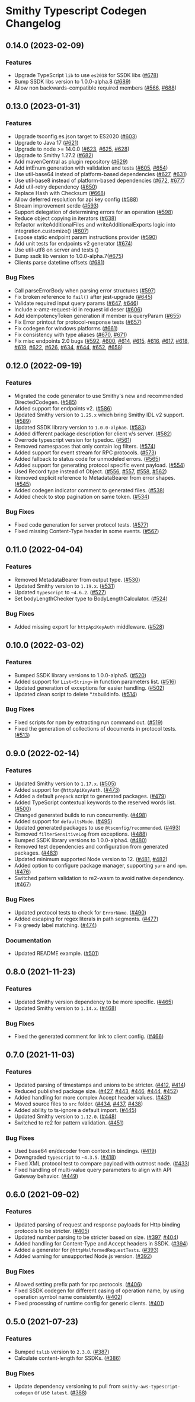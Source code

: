 # Smithy Typescript Codegen Changelog

## 0.14.0 (2023-02-09)

### Features

* Upgrade TypeScript `lib` to use `es2018` for SSDK libs ([#678](https://github.com/awslabs/smithy-typescript/pull/678))
* Bump SSDK libs version to 1.0.0-alpha.8 ([#689](https://github.com/awslabs/smithy-typescript/pull/689))
* Allow non backwards-compatible required members ([#566](https://github.com/awslabs/smithy-typescript/pull/566), [#688](https://github.com/awslabs/smithy-typescript/pull/688))

## 0.13.0 (2023-01-31)

### Features

* Upgrade tsconfig.es.json target to ES2020 ([#603](https://github.com/awslabs/smithy-typescript/pull/603))
* Upgrade to Java 17 ([#621](https://github.com/awslabs/smithy-typescript/pull/621))
* Upgrade to node >= 14.0.0 ([#623](https://github.com/awslabs/smithy-typescript/pull/623), [#625](https://github.com/awslabs/smithy-typescript/pull/625), [#628](https://github.com/awslabs/smithy-typescript/pull/628))
* Upgrade to Smithy 1.27.2 ([#682](https://github.com/awslabs/smithy-typescript/pull/682))
* Add mavenCentral as plugin repository ([#629](https://github.com/awslabs/smithy-typescript/pull/629))
* Add intEnum generation with validation and tests ([#605](https://github.com/awslabs/smithy-typescript/pull/605), [#654](https://github.com/awslabs/smithy-typescript/pull/654))
* Use util-base64 instead of platform-based dependencies ([#627](https://github.com/awslabs/smithy-typescript/pull/627), [#631](https://github.com/awslabs/smithy-typescript/pull/631))
* Use util-base8 instead of platform-based dependencies ([#672](https://github.com/awslabs/smithy-typescript/pull/672), [#677](https://github.com/awslabs/smithy-typescript/pull/677))
* Add util-retry dependency ([#650](https://github.com/awslabs/smithy-typescript/pull/650))
* Replace Hash with Checksum ([#668](https://github.com/awslabs/smithy-typescript/pull/668))
* Allow deferred resolution for api key config ([#588](https://github.com/awslabs/smithy-typescript/pull/588))
* Stream improvement serde ([#593](https://github.com/awslabs/smithy-typescript/pull/593))
* Support delegation of determining errors for an operation ([#598](https://github.com/awslabs/smithy-typescript/pull/598))
* Reduce object copying in iterators ([#638](https://github.com/awslabs/smithy-typescript/pull/638))
* Refactor writeAdditionalFiles and writeAdditionalExports logic into integration.customize() ([#607](https://github.com/awslabs/smithy-typescript/pull/607))
* Expose static endpoint param instructions provider ([#590](https://github.com/awslabs/smithy-typescript/pull/590))
* Add unit tests for endpoints v2 generator ([#674](https://github.com/awslabs/smithy-typescript/pull/674))
* Use util-utf8 on server and tests ()
* Bump ssdk lib version to 1.0.0-alpha.7([#675](https://github.com/awslabs/smithy-typescript/pull/675))
* Clients parse datetime offsets ([#681](https://github.com/awslabs/smithy-typescript/pull/681))

### Bug Fixes

* Call parseErrorBody when parsing error structures ([#597](https://github.com/awslabs/smithy-typescript/pull/597))
* Fix broken reference to `fail()` after jest-upgrade ([#645](https://github.com/awslabs/smithy-typescript/pull/645))
* Validate required input query params ([#647](https://github.com/awslabs/smithy-typescript/pull/647), [#646](https://github.com/awslabs/smithy-typescript/pull/646))
* Include x-amz-request-id in request id deser ([#606](https://github.com/awslabs/smithy-typescript/pull/606))
* Add idempotencyToken generation if member is queryParam ([#655](https://github.com/awslabs/smithy-typescript/pull/655))
* Fix Error printout for protocol-response tests ([#657](https://github.com/awslabs/smithy-typescript/pull/657))
* Fix codegen for windows platforms ([#661](https://github.com/awslabs/smithy-typescript/pull/661))
* Fix consistency with type aliases ([#670](https://github.com/awslabs/smithy-typescript/pull/670), [#671](https://github.com/awslabs/smithy-typescript/pull/671))
* Fix misc endpoints 2.0 bugs ([#592](https://github.com/awslabs/smithy-typescript/pull/592), [#600](https://github.com/awslabs/smithy-typescript/pull/600), [#614](https://github.com/awslabs/smithy-typescript/pull/614), [#615](https://github.com/awslabs/smithy-typescript/pull/615), [#616](https://github.com/awslabs/smithy-typescript/pull/616), [#617](https://github.com/awslabs/smithy-typescript/pull/617), [#618](https://github.com/awslabs/smithy-typescript/pull/618), [#619](https://github.com/awslabs/smithy-typescript/pull/619), [#622](https://github.com/awslabs/smithy-typescript/pull/622), [#626](https://github.com/awslabs/smithy-typescript/pull/626), [#634](https://github.com/awslabs/smithy-typescript/pull/634), [#644](https://github.com/awslabs/smithy-typescript/pull/644), [#652](https://github.com/awslabs/smithy-typescript/pull/652), [#658](https://github.com/awslabs/smithy-typescript/pull/658))

## 0.12.0 (2022-09-19)

### Features
* Migrated the code generator to use Smithy's new and recommended DirectedCodegen. ([#585](https://github.com/awslabs/smithy-typescript/pull/585))
* Added support for endpoints v2. ([#586](https://github.com/awslabs/smithy-typescript/pull/586))
* Updated Smithy version to `1.25.x` which bring Smithy IDL v2 support. ([#589](https://github.com/awslabs/smithy-typescript/pull/589))
* Updated SSDK library version to `1.0.0-alpha6`. ([#583](https://github.com/awslabs/smithy-typescript/pull/583))
* Added different package description for client v/s server. ([#582](https://github.com/awslabs/smithy-typescript/pull/582))
* Overrode typescript version for typedoc. ([#561](https://github.com/awslabs/smithy-typescript/pull/561))
* Removed namespaces that only contain log filters. ([#574](https://github.com/awslabs/smithy-typescript/pull/574))
* Added support for event stream for RPC protocols. ([#573](https://github.com/awslabs/smithy-typescript/pull/573))
* Added fallback to status code for unmodeled errors. ([#565](https://github.com/awslabs/smithy-typescript/pull/565))
* Added support for generating protocol specific event payload. ([#554](https://github.com/awslabs/smithy-typescript/pull/554))
* Used Record type instead of Object. ([#556](https://github.com/awslabs/smithy-typescript/pull/556), [#557](https://github.com/awslabs/smithy-typescript/pull/557), [#558](https://github.com/awslabs/smithy-typescript/pull/558), [#562](https://github.com/awslabs/smithy-typescript/pull/562))
* Removed explicit reference to MetadataBearer from error shapes. ([#545](https://github.com/awslabs/smithy-typescript/pull/545))
* Added codegen indicator comment to generated files. ([#538](https://github.com/awslabs/smithy-typescript/pull/538))
* Added check to stop pagination on same token. ([#534](https://github.com/awslabs/smithy-typescript/pull/534))

### Bug Fixes
* Fixed code generation for server protocol tests. ([#577](https://github.com/awslabs/smithy-typescript/pull/577))
* Fixed missing Content-Type header in some events. ([#567](https://github.com/awslabs/smithy-typescript/pull/567))

## 0.11.0 (2022-04-04)

### Features
* Removed MetadataBearer from output type. ([#530](https://github.com/awslabs/smithy-typescript/pull/530))
* Updated Smithy version to `1.19.x`. ([#531](https://github.com/awslabs/smithy-typescript/pull/531))
* Updated `typescript` to `~4.6.2`. ([#527](https://github.com/awslabs/smithy-typescript/pull/527))
* Set bodyLengthChecker type to BodyLengthCalculator. ([#524](https://github.com/awslabs/smithy-typescript/pull/524))

### Bug Fixes
* Added missing export for `httpApiKeyAuth` middleware. ([#528](https://github.com/awslabs/smithy-typescript/pull/528))

## 0.10.0 (2022-03-02)

### Features
* Bumped SSDK library versions to 1.0.0-alpha5. ([#520](https://github.com/awslabs/smithy-typescript/pull/520))
* Added support for `List<String>` in function parameters list. ([#516](https://github.com/awslabs/smithy-typescript/pull/516))
* Updated generation of exceptions for easier handling. ([#502](https://github.com/awslabs/smithy-typescript/pull/502))
* Updated clean script to delete *.tsbuildinfo. ([#514](https://github.com/awslabs/smithy-typescript/pull/514))

### Bug Fixes
* Fixed scripts for npm by extracting run command out. ([#519](https://github.com/awslabs/smithy-typescript/pull/519))
* Fixed the generation of collections of documents in protocol tests. ([#513](https://github.com/awslabs/smithy-typescript/pull/513))

## 0.9.0 (2022-02-14)

### Features
* Updated Smithy version to `1.17.x`. ([#505](https://github.com/awslabs/smithy-typescript/pull/505))
* Added support for `@httpApiKeyAuth`. ([#473](https://github.com/awslabs/smithy-typescript/pull/473))
* Added a default `prepack` script to generated packages. ([#479](https://github.com/awslabs/smithy-typescript/pull/479))
* Added TypeScript contextual keywords to the reserved words list.
  ([#500](https://github.com/awslabs/smithy-typescript/pull/500))
* Changed generated builds to run concurrently. ([#498](https://github.com/awslabs/smithy-typescript/pull/498))
* Added support for `defaultsMode`. ([#495](https://github.com/awslabs/smithy-typescript/pull/495))
* Updated generated packages to use `@tsconfig/recommended`.
  ([#493](https://github.com/awslabs/smithy-typescript/pull/493))
* Removed `filterSensitiveLog` from exceptions. ([#488](https://github.com/awslabs/smithy-typescript/pull/488))
* Bumped SSDK library versions to 1.0.0-alpha4. ([#480](https://github.com/awslabs/smithy-typescript/pull/480))
* Removed test dependencies and configuration from generated packages.
  ([#483](https://github.com/awslabs/smithy-typescript/pull/483))
* Updated minimum supported Node version to 12.
  ([#481](https://github.com/awslabs/smithy-typescript/pull/481),
   [#482](https://github.com/awslabs/smithy-typescript/pull/482))
* Added option to configure package manager, supporting `yarn` and `npm`.
  ([#476](https://github.com/awslabs/smithy-typescript/pull/476))
* Switched pattern validation to re2-wasm to avoid native dependency.
  ([#467](https://github.com/awslabs/smithy-typescript/pull/467))

### Bug Fixes
* Updated protocol tests to check for `ErrorName`. ([#490](https://github.com/awslabs/smithy-typescript/pull/490))
* Added escaping for regex literals in path segments. ([#477](https://github.com/awslabs/smithy-typescript/pull/477))
* Fix greedy label matching. ([#474](https://github.com/awslabs/smithy-typescript/pull/474))

### Documentation
* Updated README example. ([#501](https://github.com/awslabs/smithy-typescript/pull/501))

## 0.8.0 (2021-11-23)

### Features

* Updated Smithy version dependency to be more specific. ([#465](https://github.com/awslabs/smithy-typescript/pull/465))
* Updated Smithy version to `1.14.x`. ([#468](https://github.com/awslabs/smithy-typescript/pull/468))

### Bug Fixes

* Fixed the generated comment for link to client config. ([#466](https://github.com/awslabs/smithy-typescript/pull/466))

## 0.7.0 (2021-11-03)

### Features

* Updated parsing of timestamps and unions to be stricter. ([#412](https://github.com/awslabs/smithy-typescript/pull/412), [#414](https://github.com/awslabs/smithy-typescript/pull/414))
* Reduced published package size. ([#427](https://github.com/awslabs/smithy-typescript/pull/427), [#443](https://github.com/awslabs/smithy-typescript/pull/443), [#446](https://github.com/awslabs/smithy-typescript/pull/446), [#444](https://github.com/awslabs/smithy-typescript/pull/444), [#452](https://github.com/awslabs/smithy-typescript/pull/452))
* Added handling for more complex Accept header values. ([#431](https://github.com/awslabs/smithy-typescript/pull/431))
* Moved source files to `src` folder. ([#434](https://github.com/awslabs/smithy-typescript/pull/434), [#437](https://github.com/awslabs/smithy-typescript/pull/437), [#438](https://github.com/awslabs/smithy-typescript/pull/438))
* Added ability to ts-ignore a default import. ([#445](https://github.com/awslabs/smithy-typescript/pull/445))
* Updated Smithy version to `1.12.0`. ([#448](https://github.com/awslabs/smithy-typescript/pull/448))
* Switched to re2 for pattern validation. ([#451](https://github.com/awslabs/smithy-typescript/pull/451))

### Bug Fixes

* Used base64 en/decoder from context in bindings. ([#419](https://github.com/awslabs/smithy-typescript/pull/419))
* Downgraded `typescript` to `~4.3.5`. ([#418](https://github.com/awslabs/smithy-typescript/pull/418))
* Fixed XML protocol test to compare payload with outmost node. ([#433](https://github.com/awslabs/smithy-typescript/pull/433))
* Fixed handling of multi-value query parameters to align with API Gateway behavior. ([#449](https://github.com/awslabs/smithy-typescript/pull/449))

## 0.6.0 (2021-09-02)

### Features

* Updated parsing of request and response payloads for Http binding protocols to be stricter. ([#405](https://github.com/awslabs/smithy-typescript/pull/405))
* Updated number parsing to be stricter based on size. ([#397](https://github.com/awslabs/smithy-typescript/pull/397), [#404](https://github.com/awslabs/smithy-typescript/pull/404))
* Added handling for Content-Type and Accept headers in SSDK. ([#394](https://github.com/awslabs/smithy-typescript/pull/394))
* Added a generator for `@httpMalformedRequestTests`. ([#393](https://github.com/awslabs/smithy-typescript/pull/393))
* Added warning for unsupported Node.js version. ([#392](https://github.com/awslabs/smithy-typescript/pull/392))

### Bug Fixes

* Allowed setting prefix path for rpc protocols. ([#406](https://github.com/awslabs/smithy-typescript/pull/406))
* Fixed SSDK codegen for different casing of operation name, by using operation symbol name consistently. ([#402](https://github.com/awslabs/smithy-typescript/pull/402))
* Fixed processing of runtime config for generic clients. ([#401](https://github.com/awslabs/smithy-typescript/pull/401))

## 0.5.0 (2021-07-23)

### Features

* Bumped `tslib` version to `2.3.0`. ([#387](https://github.com/awslabs/smithy-typescript/pull/387))
* Calculate content-length for SSDKs. ([#386](https://github.com/awslabs/smithy-typescript/pull/386))

### Bug Fixes

* Update dependency versioning to pull from `smithy-aws-typescript-codegen` or use `latest`. ([#388](https://github.com/awslabs/smithy-typescript/pull/388))

